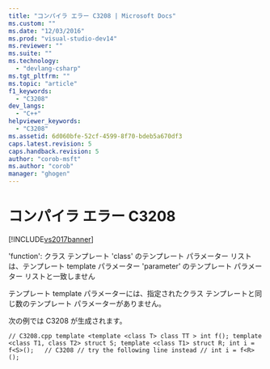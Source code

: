 ```yaml
---
title: "コンパイラ エラー C3208 | Microsoft Docs"
ms.custom: ""
ms.date: "12/03/2016"
ms.prod: "visual-studio-dev14"
ms.reviewer: ""
ms.suite: ""
ms.technology: 
  - "devlang-csharp"
ms.tgt_pltfrm: ""
ms.topic: "article"
f1_keywords: 
  - "C3208"
dev_langs: 
  - "C++"
helpviewer_keywords: 
  - "C3208"
ms.assetid: 6d060bfe-52cf-4599-8f70-bdeb5a670df3
caps.latest.revision: 5
caps.handback.revision: 5
author: "corob-msft"
ms.author: "corob"
manager: "ghogen"
---
```

# コンパイラ エラー C3208
[!INCLUDE[vs2017banner](../../assembler/inline/includes/vs2017banner.md)]

'function': クラス テンプレート 'class' のテンプレート パラメーター リストは、テンプレート template パラメーター 'parameter' のテンプレート パラメーター リストと一致しません  
  
 テンプレート template パラメーターには、指定されたクラス テンプレートと同じ数のテンプレート パラメーターがありません。  
  
 次の例では C3208 が生成されます。  
  
```  
// C3208.cpp template <template <class T> class TT > int f(); template <class T1, class T2> struct S; template <class T1> struct R; int i = f<S>();   // C3208 // try the following line instead // int i = f<R>();  
```